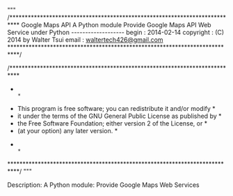"""
/***************************************************************************
 Google Maps API
                                 A Python module
Provide Google Maps API Web Service under Python 
                             -------------------
        begin                : 2014-02-14
        copyright            : (C) 2014 by Walter Tsui
        email                : waltertech426@gmail.com
 ***************************************************************************/

/***************************************************************************
 *                                                                         *
 *   This program is free software; you can redistribute it and/or modify  *
 *   it under the terms of the GNU General Public License as published by  *
 *   the Free Software Foundation; either version 2 of the License, or     *
 *   (at your option) any later version.                                   *
 *                                                                         *
 ***************************************************************************/
"""

Description:
A Python module:
Provide Google Maps Web Services 

